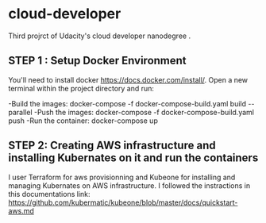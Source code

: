# cloud-developer
Third projrct of Udacity's cloud developer nanodegree .

## STEP 1 : Setup Docker Environment

You'll need to install docker https://docs.docker.com/install/. Open a new terminal within the project directory and run:

  -Build the images: docker-compose -f docker-compose-build.yaml build --parallel
  -Push the images: docker-compose -f docker-compose-build.yaml push
  -Run the container: docker-compose up

## STEP 2: Creating AWS infrastructure and installing Kubernates on it and run the containers
 
 I user Terraform for aws provisionning and Kubeone for installing and managing Kubernates on AWS infrastructure. I followed the instractions in this documentations link:  https://github.com/kubermatic/kubeone/blob/master/docs/quickstart-aws.md
 
 


